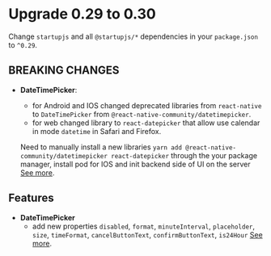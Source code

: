 # Upgrade 0.29 to 0.30

Change `startupjs` and all `@startupjs/*` dependencies in your `package.json` to `^0.29`.

## BREAKING CHANGES

- **DateTimePicker**: 
  - for Android and IOS changed deprecated libraries from `react-native` to `DateTimePicker` from `@react-native-community/datetimepicker`.
  - for web changed library to `react-datepicker` that allow use calendar in mode `datetime` in Safari and Firefox.

  Need to manually install a new libraries `yarn add @react-native-community/datetimepicker react-datepicker` through the your package manager, install pod for IOS and init backend side of UI on the server [See more](/docs/forms/DateTimePicker).


## Features

- **DateTimePicker**
  - add new properties `disabled`, `format`, `minuteInterval`, `placeholder`, `size`, `timeFormat`, `cancelButtonText`, `confirmButtonText`, `is24Hour` [See more](/docs/forms/DateTimePicker).

